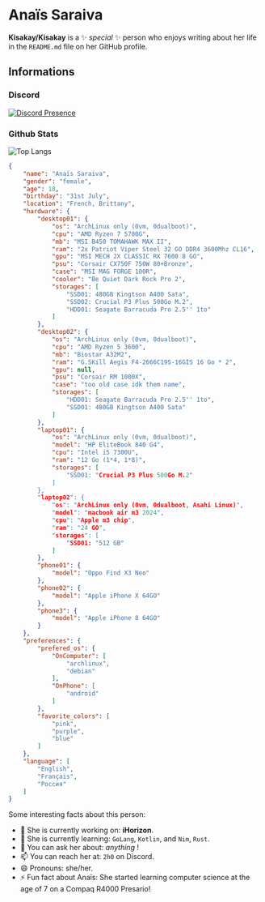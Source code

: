 # Anaïs Saraiva

**Kisakay/Kisakay** is a ✨ _special_ ✨ person who enjoys writing about her life in the `README.md` file on her GitHub profile.

## Informations

### Discord

[![Discord Presence](https://lanyard.cnrad.dev/api/1181123770845503600)](https://discord.com/users/1181123770845503600)

### Github Stats

![Top Langs](https://github-readme-stats.vercel.app/api/top-langs/?username=Kisakay&layout=compact)

```JSON
{
    "name": "Anaïs Saraiva",
    "gender": "female",
    "age": 18,
    "birthday": "31st July",
    "location": "French, Brittany",
    "hardware": {
        "desktop01": {
            "os": "ArchLinux only (0vm, 0dualboot)",
            "cpu": "AMD Ryzen 7 5700G",
            "mb": "MSI B450 TOMAHAWK MAX II",
            "ram": "2x Patriot Viper Steel 32 GO DDR4 3600Mhz CL16",
            "gpu": "MSI MECH 2X CLASSIC RX 7600 8 GO",
            "psu": "Corsair CX750F 750W 80+Bronze",
            "case": "MSI MAG FORGE 100R",
            "cooler": "Be Quiet Dark Rock Pro 2",
            "storages": [
                "SSD01: 480GB Kingtson A400 Sata",
                "SSD02: Crucial P3 Plus 500Go M.2",
                "HDD01: Seagate Barracuda Pro 2.5'' 1to"
            ]
        },
        "desktop02": {
            "os": "ArchLinux only (0vm, 0dualboot)",
            "cpu": "AMD Ryzen 5 3600",
            "mb": "Biostar A32M2",
            "ram": "G.SKill Aegis F4-2666C19S-16GIS 16 Go * 2",
            "gpu": null,
            "psu": "Corsair RM 1000X",
            "case": "too old case idk them name",
            "storages": [
                "HDD01: Seagate Barracuda Pro 2.5'' 1to",
                "SSD01: 480GB Kingtson A400 Sata"
            ]
        },
        "laptop01": {
            "os": "ArchLinux only (0vm, 0dualboot)",
            "model": "HP EliteBook 840 G4",
            "cpu": "Intel i5 7300U",
            "ram": "12 Go (1*4, 1*8)",
            "storages": [
                "SSD01: "Crucial P3 Plus 500Go M.2"
            ]
        },
        "laptop02": {
            "os": "ArchLinux only (0vm, 0dualboot, Asahi Linux)",
            "model": "macbook air m3 2024",
            "cpu": "Apple m3 chip",
            "ram": "24 GO",
            "storages": [
                "SSD01: "512 GB"
            ]
        },
        "phone01": {
            "model": "Oppo Find X3 Neo"
        },
        "phone02": {
            "model": "Apple iPhone X 64GO"
        },
        "phone3": {
            "model": "Apple iPhone 8 64GO"
        }
    },
    "preferences": {
        "prefered_os": {
            "OnComputer": [
                "archlinux",
                "debian"
            ],
            "OnPhone": [
                "android"
            ]
        },
        "favorite_colors": [
            "pink",
            "purple",
            "blue"
        ]
    },
    "language": [
        "English",
        "Français",
        "Россия"
    ]
}
```

Some interesting facts about this person:

- 🔭 She is currently working on: **iHorizon**.
- 🌱 She is currently learning: `GoLang`, `Kotlin`, and `Nim`, `Rust`.
- 💬 You can ask her about: _anything_ !
- 📫 You can reach her at: `2h0` on Discord.
- 😄 Pronouns: she/her.
- ⚡ Fun fact about Anaïs: She started learning computer science at the age of 7 on a Compaq R4000 Presario!
